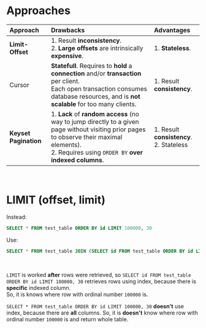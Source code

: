 # Approaches
|Approach|Drawbacks|Advantages|
|:-------|:--------|:---------|
|**Limit-Offset**|1. Result **inconsistency**.<br>2. **Large offsets** are intrinsically **expensive**.|1. **Stateless**.|
|Cursor|**Statefull**. Requires to **hold** a **connection** and/or **transaction** per client.<br>Each open transaction consumes database resources, and is **not scalable** for too many clients.|1. Result **consistency**.|
|**Keyset Pagination**|1. **Lack** of **random access** (no way to jump directly to a given page without visiting prior pages to observe their maximal elements).<br>2. Requires using `ORDER BY` **over indexed columns**.|1. Result **consistency**.<br>2. Stateless|

<br>

# LIMIT (offset, limit)
Instead:
```sql
SELECT * FROM test_table ORDER BY id LIMIT 100000, 30
```

Use:
```sql
SELECT * FROM test_table JOIN (SELECT id FROM test_table ORDER BY id LIMIT 100000, 30) as b ON b.id = test_table.id
```

<br>

`LIMIT` is worked **after** rows were retrieved, so `SELECT id FROM test_table ORDER BY id LIMIT 100000, 30` retrieves rows using index, because there is **specific** indexed column.<br>
So, it is knows where row with ordinal number `100000` is.

`SELECT * FROM test_table ORDER BY id LIMIT 100000, 30` **doesn't** use index, because there are **all** columns. So, it is **doesn't** know where row with ordinal number `100000` is and return whole table.
